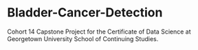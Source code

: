 # Bladder-Cancer-Detection
Cohort 14 Capstone Project for the Certificate of Data Science at Georgetown University School of Continuing Studies.
